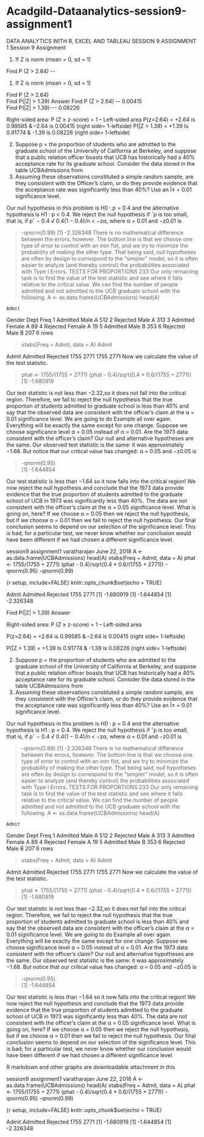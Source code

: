 # Acadgild-Dataanalytics-session9-assignment1
DATA ANALYTICS WITH R, EXCEL AND TABLEAU SESSION 9 ASSIGNMENT 1
				Session 9 Assignment                                                   
		                             	
1. If Z is norm (mean = 0, sd = 1) 

Find P (Z > 2.64)  --				                                                   
		                             	
1. If Z is norm (mean = 0, sd = 1) 

Find P (Z > 2.64)                    
Find P(|Z| > 1.39)
Answer
Find P (Z > 2.64) --      0.00415              
Find P(|Z| > 1.39)---     0.08226

Right-sided area: P (Z ≥ z-score) = 1 – Left-sided area
P(z>2.64)   =    +2.64  is 0.99585 & –2.64 is  0.00415 (right side= 1-leftside)
 P(|Z > 1.39) = +1.39  Is  0.91774 &  -1.39 is 0.08226 (right side= 1-leftside)

 2. Suppose p = the proportion of students who are admitted to the graduate school of the University of 
California at Berkeley, and suppose that a public relation officer boasts that UCB has historically had a 
40% acceptance rate for its graduate school. Consider the data stored in the table UCBAdmissions from 
1973. Assuming these observations constituted a simple random sample, are they consistent with the 
Officer’s claim, or do they provide evidence that the acceptance rate was significantly less than 40%? 
Use an Î± = 0.01 significance level.


Our null hypothesis in this problem is H0 : p = 0.4 and the alternative hypothesis is H1 : p < 0.4. 
We reject the null hypothesis if ˆp is too small, that is, if pˆ − 0.4 √ 0.4(1 − 0.4)/n < −zα,  where α = 0.01 and −z0.01 is 
> -qnorm(0.99) [1] -2.326348
There is no mathematical difference between the errors, however. The bottom line is that we choose one type of error to control with an iron fist, and we try to minimize the probability of making the other type. That being said, null hypotheses are often by design to correspond to the “simpler” model, so it is often easier to analyze (and thereby control) the probabilities associated with Type I Errors.
TESTS FOR PROPORTIONS 233 Our only remaining task is to find the value of the test statistic and see where it falls relative to the critical value. We can find the number of people admitted and not admitted to the UCB graduate school with the following.
> A <- as.data.frame(UCBAdmissions) 
> head(A) 

 	Admit
<fctr>	Gender
<fctr>	Dept
<fctr>	Freq
<dbl>
1	Admitted	Male	A	512
2	Rejected	Male	A	313
3	Admitted	Female	A	89
4	Rejected	Female	A	19
5	Admitted	Male	B	353
6	Rejected	Male	B	207
6 rows

> xtabs(Freq ~ Admit, data = A) Admit 
 
Admit
Admitted Rejected 
    1755     2771 
    1755     2771
Now we calculate the value of the test statistic.
> phat <- 1755/(1755 + 2771)
(phat - 0.4)/sqrt(0.4 * 0.6/(1755 + 2771))
[1] -1.680919

Our test statistic is not less than −2.32,so it does not fall into the critical region. 
Therefore, we fail to reject the null hypothesis that the true proportion of students admitted to graduate school is less than 40% and say that the observed data are consistent with the officer’s claim at the α = 0.01 significance level. 
 We are going to do Example  all over again. Everything will be exactly the same except for one change. Suppose we choose significance level α = 0.05 instead of α = 0.01. Are the 1973 data consistent with the officer’s claim? Our null and alternative hypotheses are the same. Our observed test statistic is the same: it was approximately −1.68. But notice that our critical value has changed: α = 0.05 and −z0.05 is 

> -qnorm(0.95)  
[1] -1.644854

Our test statistic is less than −1.64 so it now falls into the critical region! We now reject the null hypothesis and conclude that the 1973 data provide evidence that the true proportion of students admitted to the graduate school of UCB in 1973 was significantly less than 40%. The data are not consistent with the officer’s claim at the α = 0.05 significance level. What is going on, here? If we choose α = 0.05 then we reject the null hypothesis, but if we choose α = 0.01 then we fail to reject the null hypothesis. Our final conclusion seems to depend on our selection of the significance level. This is bad; for a particular test, we never know whether our conclusion would have been different if we had chosen a different significance level.

session9 assignment1
varatharajan
June 22, 2018
A <- as.data.frame(UCBAdmissions)
head(A)
xtabs(Freq ~ Admit, data = A) 
phat <- 1755/(1755 + 2771)
(phat - 0.4)/sqrt(0.4 * 0.6/(1755 + 2771))
-qnorm(0.95)
-qnorm(0.99)


{r setup, include=FALSE} knitr::opts_chunk$set(echo = TRUE)





Admit
Admitted Rejected 
    1755     2771 
[1] -1.680919
[1] -1.644854
[1] -2.326348


                  
Find P(|Z| > 1.39)
Answer

Right-sided area: P (Z ≥ z-score) = 1 – Left-sided area

P(z>2.64)   =    +2.64  is 0.99585 & –2.64 is  0.00415 (right side= 1-leftside)
 
 P(|Z > 1.39) = +1.39  Is  0.91774 &  -1.39 is 0.08226 (right side= 1-leftside)

 2. Suppose p = the proportion of students who are admitted to the graduate school of the University of 
California at Berkeley, and suppose that a public relation officer boasts that UCB has historically had a 
40% acceptance rate for its graduate school. Consider the data stored in the table UCBAdmissions from 
1973. Assuming these observations constituted a simple random sample, are they consistent with the 
Officer’s claim, or do they provide evidence that the acceptance rate was significantly less than 40%? 
Use an Î± = 0.01 significance level.


Our null hypothesis in this problem is H0 : p = 0.4 and the alternative hypothesis is H1 : p < 0.4. 
We reject the null hypothesis if ˆp is too small, that is, if pˆ − 0.4 √ 0.4(1 − 0.4)/n < −zα,  where α = 0.01 and −z0.01 is 
> -qnorm(0.99) [1] -2.326348
There is no mathematical difference between the errors, however. The bottom line is that we choose one type of error to control with an iron fist, and we try to minimize the probability of making the other type. That being said, null hypotheses are often by design to correspond to the “simpler” model, so it is often easier to analyze (and thereby control) the probabilities associated with Type I Errors.
TESTS FOR PROPORTIONS 233 Our only remaining task is to find the value of the test statistic and see where it falls relative to the critical value. We can find the number of people admitted and not admitted to the UCB graduate school with the following.
> A <- as.data.frame(UCBAdmissions) 
> head(A) 

 	Admit
<fctr>	Gender
<fctr>	Dept
<fctr>	Freq
<dbl>
1	Admitted	Male	A	512
2	Rejected	Male	A	313
3	Admitted	Female	A	89
4	Rejected	Female	A	19
5	Admitted	Male	B	353
6	Rejected	Male	B	207
6 rows

> xtabs(Freq ~ Admit, data = A) Admit 
 
Admit
Admitted Rejected 
    1755     2771 
    1755     2771
Now we calculate the value of the test statistic.
> phat <- 1755/(1755 + 2771)
(phat - 0.4)/sqrt(0.4 * 0.6/(1755 + 2771))
[1] -1.680919

Our test statistic is not less than −2.32,so it does not fall into the critical region. 
Therefore, we fail to reject the null hypothesis that the true proportion of students admitted to graduate school is less than 40% and say that the observed data are consistent with the officer’s claim at the α = 0.01 significance level. 
 We are going to do Example  all over again. Everything will be exactly the same except for one change. Suppose we choose significance level α = 0.05 instead of α = 0.01. Are the 1973 data consistent with the officer’s claim? Our null and alternative hypotheses are the same. Our observed test statistic is the same: it was approximately −1.68. But notice that our critical value has changed: α = 0.05 and −z0.05 is 

> -qnorm(0.95)  
[1] -1.644854

Our test statistic is less than −1.64 so it now falls into the critical region! We now reject the null hypothesis and conclude that the 1973 data provide evidence that the true proportion of students admitted to the graduate school of UCB in 1973 was significantly less than 40%. The data are not consistent with the officer’s claim at the α = 0.05 significance level. What is going on, here? If we choose α = 0.05 then we reject the null hypothesis, but if we choose α = 0.01 then we fail to reject the null hypothesis. Our final conclusion seems to depend on our selection of the significance level. This is bad; for a particular test, we never know whether our conclusion would have been different if we had chosen a different significance level.

R markdown and other graphs are downloadable attachment in this 


session9 assignment1
varatharajan
June 22, 2018
A <- as.data.frame(UCBAdmissions)
head(A)
xtabs(Freq ~ Admit, data = A) 
phat <- 1755/(1755 + 2771)
(phat - 0.4)/sqrt(0.4 * 0.6/(1755 + 2771))
-qnorm(0.95)
-qnorm(0.99)


{r setup, include=FALSE} knitr::opts_chunk$set(echo = TRUE)





Admit
Admitted Rejected 
    1755     2771 
[1] -1.680919
[1] -1.644854
[1] -2.326348




